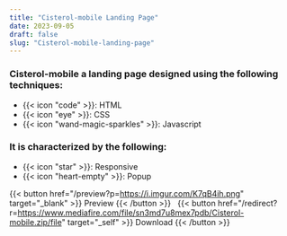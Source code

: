 ```yaml
---
title: "Cisterol-mobile Landing Page"
date: 2023-09-05
draft: false
slug: "Cisterol-mobile-landing-page"
---
```

### __Cisterol-mobile__ a __landing page__ designed using the following techniques:
- {{< icon "code" >}}: HTML
- {{< icon "eye" >}}: CSS
- {{< icon "wand-magic-sparkles" >}}: Javascript  

### It is characterized by the following:
- {{< icon "star" >}}: Responsive
- {{< icon "heart-empty" >}}:  Popup

<!--adsense-->

{{< button href="/preview?p=https://i.imgur.com/K7qB4ih.png" target="_blank" >}}
Preview
{{< /button >}} &nbsp; {{< button href="/redirect?r=https://www.mediafire.com/file/sn3md7u8mex7pdb/Cisterol-mobile.zip/file" target="_self" >}}
Download
{{< /button >}}